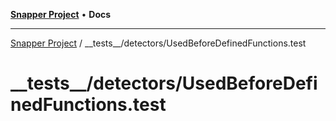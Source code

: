 [**Snapper Project**](../../../README.md) • **Docs**

***

[Snapper Project](../../../README.md) / \_\_tests\_\_/detectors/UsedBeforeDefinedFunctions.test

# \_\_tests\_\_/detectors/UsedBeforeDefinedFunctions.test
